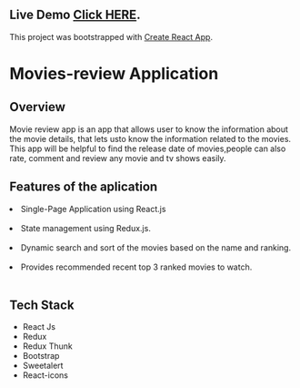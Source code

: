 ## Live Demo [Click HERE](https://movies-review-application-e.netlify.app).

This project was bootstrapped with [Create React App](https://github.com/facebook/create-react-app).

<h1>Movies-review Application</h1>
<h2>Overview</h2>
<p>Movie review app is an app that allows user to know the information about the movie details, that lets usto know the information related to the movies. This app will be helpful to find the release date of movies,people can also rate, comment and review any movie and tv shows easily.</p>

<h2>Features of the aplication</h2>
<li>Single-Page Application using React.js</li>
</br>

<li>State management using Redux.js.</li>
</br>

<li>Dynamic search and sort of the movies based on the name and ranking.</li>
</br>

<li>Provides recommended recent top 3 ranked movies to watch.</li>
</br>

<h2> Tech Stack </h2>
<ul>
    <li>React Js</li>
    <li>Redux</li>
    <li>Redux Thunk</li>
    <li>Bootstrap</li>
    <li>Sweetalert</li>
    <li>React-icons</li>
</ul>
